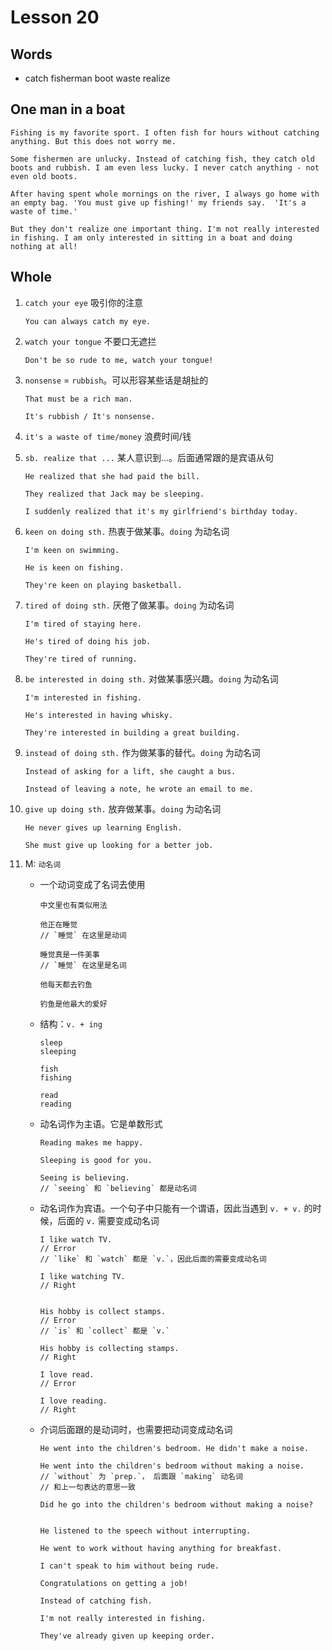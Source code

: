 # Lesson 20

## Words

- catch fisherman boot waste realize

## One man in a boat

```
Fishing is my favorite sport. I often fish for hours without catching anything. But this does not worry me.

Some fishermen are unlucky. Instead of catching fish, they catch old boots and rubbish. I am even less lucky. I never catch anything - not even old boots.

After having spent whole mornings on the river, I always go home with an empty bag. 'You must give up fishing!' my friends say.  'It's a waste of time.'

But they don't realize one important thing. I'm not really interested in fishing. I am only interested in sitting in a boat and doing nothing at all!
```

## Whole

1. `catch your eye` 吸引你的注意

   ```
   You can always catch my eye.
   ```

2. `watch your tongue` 不要口无遮拦

   ```
   Don't be so rude to me, watch your tongue!
   ```

3. `nonsense` = `rubbish`。可以形容某些话是胡扯的

   ```
   That must be a rich man.

   It's rubbish / It's nonsense.
   ```

4. `it's a waste of time/money` 浪费时间/钱

5. `sb. realize that ...` 某人意识到...。后面通常跟的是宾语从句

   ```
   He realized that she had paid the bill.

   They realized that Jack may be sleeping.

   I suddenly realized that it's my girlfriend's birthday today.
   ```

6. `keen on doing sth.` 热衷于做某事。`doing` 为动名词

   ```
   I'm keen on swimming.

   He is keen on fishing.

   They're keen on playing basketball.
   ```

7. `tired of doing sth.` 厌倦了做某事。`doing` 为动名词

   ```
   I'm tired of staying here.

   He's tired of doing his job.

   They're tired of running.
   ```

8. `be interested in doing sth.` 对做某事感兴趣。`doing` 为动名词

   ```
   I'm interested in fishing.

   He's interested in having whisky.

   They're interested in building a great building.
   ```

9. `instead of doing sth.` 作为做某事的替代。`doing` 为动名词

   ```
   Instead of asking for a lift, she caught a bus.

   Instead of leaving a note, he wrote an email to me.
   ```

10. `give up doing sth.` 放弃做某事。`doing` 为动名词

    ```
    He never gives up learning English.

    She must give up looking for a better job.
    ```

11. M: `动名词`

    - 一个动词变成了名词去使用

      ```
      中文里也有类似用法

      他正在睡觉
      // `睡觉` 在这里是动词

      睡觉真是一件美事
      // `睡觉` 在这里是名词

      他每天都去钓鱼

      钓鱼是他最大的爱好
      ```

    - 结构：`v. + ing`

      ```
      sleep
      sleeping

      fish
      fishing

      read
      reading
      ```

    - 动名词作为主语。它是单数形式

      ```
      Reading makes me happy.

      Sleeping is good for you.

      Seeing is believing.
      // `seeing` 和 `believing` 都是动名词
      ```

    - 动名词作为宾语。一个句子中只能有一个谓语，因此当遇到 `v. + v.` 的时候，后面的 `v.` 需要变成动名词

      ```
      I like watch TV.
      // Error
      // `like` 和 `watch` 都是 `v.`，因此后面的需要变成动名词

      I like watching TV.
      // Right


      His hobby is collect stamps.
      // Error
      // `is` 和 `collect` 都是 `v.`

      His hobby is collecting stamps.
      // Right

      I love read.
      // Error

      I love reading.
      // Right
      ```

    - 介词后面跟的是动词时，也需要把动词变成动名词

      ```
      He went into the children's bedroom. He didn't make a noise.

      He went into the children's bedroom without making a noise.
      // `without` 为 `prep.`， 后面跟 `making` 动名词
      // 和上一句表达的意思一致

      Did he go into the children's bedroom without making a noise?


      He listened to the speech without interrupting.

      He went to work without having anything for breakfast.

      I can't speak to him without being rude.

      Congratulations on getting a job!

      Instead of catching fish.

      I'm not really interested in fishing.

      They've already given up keeping order.
      ```
